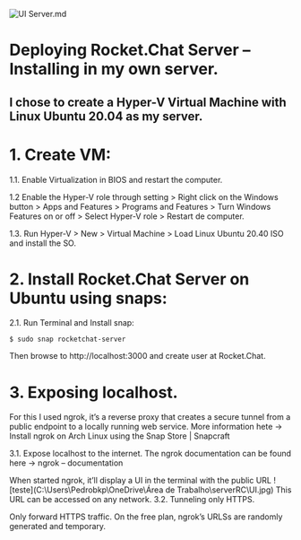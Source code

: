 ![UI](https://user-images.githubusercontent.com/82692186/115153874-6f4ad300-a04e-11eb-8ca2-44b87b2ab184.png)
Server.md
# Deploying Rocket.Chat Server – Installing in my own server.

## I chose to create a Hyper-V Virtual Machine with Linux Ubuntu 20.04 as my server.

# 1. Create VM:
 1.1. Enable Virtualization in BIOS and restart the computer.

 1.2 Enable the Hyper-V role through setting > Right click on the Windows button > Apps and Features > Programs and Features > Turn Windows Features on or off > Select Hyper-V role > Restart de computer.

 1.3. Run Hyper-V > New > Virtual Machine > Load Linux Ubuntu 20.40 ISO and install the SO.

# 2. Install Rocket.Chat Server on Ubuntu using snaps:
2.1. Run Terminal and Install snap:

``` 
$ sudo snap rocketchat-server 
```
 
Then browse to http://localhost:3000 and create user at Rocket.Chat. 

# 3. Exposing localhost.
For this I used ngrok, it’s a reverse proxy that creates a secure tunnel from a public endpoint to a locally running web service. More information hete -> Install ngrok on Arch Linux using the Snap Store | Snapcraft
 
3.1. Expose localhost to the internet.
The ngrok documentation can be found here -> ngrok – documentation
 
When started ngrok, it’ll display a UI in the terminal with the public URL 
 ![teste](C:\Users\Pedrobkp\OneDrive\Área de Trabalho\serverRC\UI.jpg) 
This URL can be accessed on any network.
3.2. Tunneling only HTTPS.  
 
 
Only forward HTTPS traffic.
On the free plan, ngrok’s URLSs are randomly generated and temporary. 
 ``` ```
